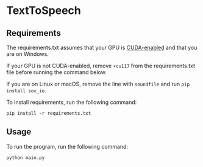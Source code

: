 # TextToSpeech

## Requirements

The requirements.txt assumes that your GPU is [CUDA-enabled](https://developer.nvidia.com/cuda-gpus) and that you are on Windows.

If your GPU is not CUDA-enabled, remove `+cu117` from the requirements.txt file before running the command below.

If you are on Linux or macOS, remove the line with `soundfile` and run `pip install sox_io`.

To install requirements, run the following command:

`pip install -r requirements.txt`

## Usage

To run the program, run the following command:

`python main.py`
